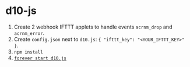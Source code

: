 # d10-js

1. Create 2 webhook IFTTT applets to handle events `acrnm_drop` and `acrnm_error`.
2. Create `config.json` next to `d10.js`: `{ "ifttt_key": "<YOUR_IFTTT_KEY>" }`.
3. `npm install`
4. [`forever start d10.js`](https://github.com/foreversd/forever)
